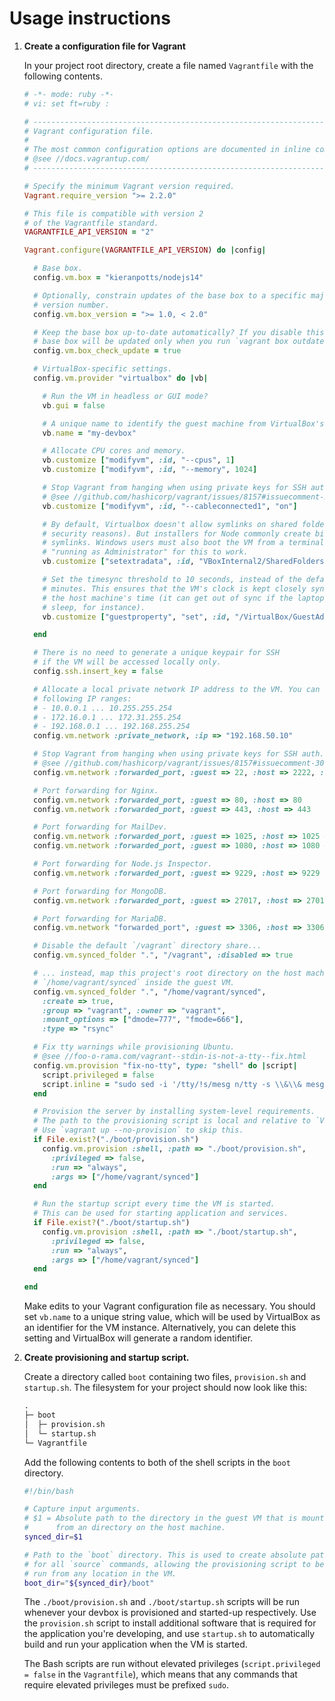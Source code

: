 # Usage instructions

1.  **Create a configuration file for Vagrant**

    In your project root directory, create a file named `Vagrantfile` with the following contents.

    ```ruby
    # -*- mode: ruby -*-
    # vi: set ft=ruby :

    # ------------------------------------------------------------------------------
    # Vagrant configuration file.
    #
    # The most common configuration options are documented in inline comments below.
    # @see //docs.vagrantup.com/
    # ------------------------------------------------------------------------------

    # Specify the minimum Vagrant version required.
    Vagrant.require_version ">= 2.2.0"

    # This file is compatible with version 2
    # of the Vagrantfile standard.
    VAGRANTFILE_API_VERSION = "2"

    Vagrant.configure(VAGRANTFILE_API_VERSION) do |config|

      # Base box.
      config.vm.box = "kieranpotts/nodejs14"

      # Optionally, constrain updates of the base box to a specific major
      # version number.
      config.vm.box_version = ">= 1.0, < 2.0"

      # Keep the base box up-to-date automatically? If you disable this, the 
      # base box will be updated only when you run `vagrant box outdated`.
      config.vm.box_check_update = true

      # VirtualBox-specific settings.
      config.vm.provider "virtualbox" do |vb|

        # Run the VM in headless or GUI mode?
        vb.gui = false

        # A unique name to identify the guest machine from VirtualBox's GUI.
        vb.name = "my-devbox"

        # Allocate CPU cores and memory.
        vb.customize ["modifyvm", :id, "--cpus", 1]
        vb.customize ["modifyvm", :id, "--memory", 1024]

        # Stop Vagrant from hanging when using private keys for SSH auth.
        # @see //github.com/hashicorp/vagrant/issues/8157#issuecomment-304492943
        vb.customize ["modifyvm", :id, "--cableconnected1", "on"]

        # By default, Virtualbox doesn't allow symlinks on shared folders (for
        # security reasons). But installers for Node commonly create bin
        # symlinks. Windows users must also boot the VM from a terminal
        # "running as Administrator" for this to work.
        vb.customize ["setextradata", :id, "VBoxInternal2/SharedFoldersEnableSymlinksCreate//v-root", "1"]

        # Set the timesync threshold to 10 seconds, instead of the default 20
        # minutes. This ensures that the VM's clock is kept closely synced with
        # the host machine's time (it can get out of sync if the laptop goes to
        # sleep, for instance).
        vb.customize ["guestproperty", "set", :id, "/VirtualBox/GuestAdd/VBoxService/--timesync-set-threshold", 10000]

      end

      # There is no need to generate a unique keypair for SSH
      # if the VM will be accessed locally only.
      config.ssh.insert_key = false

      # Allocate a local private network IP address to the VM. You can use the
      # following IP ranges:
      # - 10.0.0.1 ... 10.255.255.254
      # - 172.16.0.1 ... 172.31.255.254
      # - 192.168.0.1 ... 192.168.255.254
      config.vm.network :private_network, :ip => "192.168.50.10"

      # Stop Vagrant from hanging when using private keys for SSH auth.
      # @see //github.com/hashicorp/vagrant/issues/8157#issuecomment-301292017
      config.vm.network :forwarded_port, :guest => 22, :host => 2222, :host_ip => "127.0.0.1", :id => 'ssh'

      # Port forwarding for Nginx.
      config.vm.network :forwarded_port, :guest => 80, :host => 80
      config.vm.network :forwarded_port, :guest => 443, :host => 443

      # Port forwarding for MailDev.
      config.vm.network :forwarded_port, :guest => 1025, :host => 1025 # SMTP port to catch emails
      config.vm.network :forwarded_port, :guest => 1080, :host => 1080 # Web interface

      # Port forwarding for Node.js Inspector.
      config.vm.network :forwarded_port, :guest => 9229, :host => 9229

      # Port forwarding for MongoDB.
      config.vm.network :forwarded_port, :guest => 27017, :host => 27017

      # Port forwarding for MariaDB.
      config.vm.network "forwarded_port", :guest => 3306, :host => 3306

      # Disable the default `/vagrant` directory share...
      config.vm.synced_folder ".", "/vagrant", :disabled => true

      # ... instead, map this project's root directory on the host machine to
      # `/home/vagrant/synced` inside the guest VM.
      config.vm.synced_folder ".", "/home/vagrant/synced",
        :create => true,
        :group => "vagrant", :owner => "vagrant",
        :mount_options => ["dmode=777", "fmode=666"],
        :type => "rsync"

      # Fix tty warnings while provisioning Ubuntu.
      # @see //foo-o-rama.com/vagrant--stdin-is-not-a-tty--fix.html
      config.vm.provision "fix-no-tty", type: "shell" do |script|
        script.privileged = false
        script.inline = "sudo sed -i '/tty/!s/mesg n/tty -s \\&\\& mesg n/' /root/.profile"
      end

      # Provision the server by installing system-level requirements.
      # The path to the provisioning script is local and relative to `Vagrantfile`.
      # Use `vagrant up --no-provision` to skip this.
      if File.exist?("./boot/provision.sh")
        config.vm.provision :shell, :path => "./boot/provision.sh",
          :privileged => false,
          :run => "always",
          :args => ["/home/vagrant/synced"]
      end

      # Run the startup script every time the VM is started.
      # This can be used for starting application and services.
      if File.exist?("./boot/startup.sh")
        config.vm.provision :shell, :path => "./boot/startup.sh",
          :privileged => false,
          :run => "always",
          :args => ["/home/vagrant/synced"]
      end

    end
    ```

    Make edits to your Vagrant configuration file as necessary. You should set `vb.name` to a unique string value, which will be used by VirtualBox as an identifier for the VM instance. Alternatively, you can delete this setting and VirtualBox will generate a random identifier.

2.  **Create provisioning and startup script.**

    Create a directory called `boot` containing two files, `provision.sh` and `startup.sh`. The filesystem for your project should now look like this:

    ```txt
    .
    ├─ boot
    │  ├─ provision.sh
    │  └─ startup.sh
    └─ Vagrantfile
    ```

    Add the following contents to both of the shell scripts in the `boot` directory.

    ```sh
    #!/bin/bash

    # Capture input arguments.
    # $1 = Absolute path to the directory in the guest VM that is mounted
    #      from an directory on the host machine.
    synced_dir=$1

    # Path to the `boot` directory. This is used to create absolute paths
    # for all `source` commands, allowing the provisioning script to be
    # run from any location in the VM.
    boot_dir="${synced_dir}/boot"
    ```

    The `./boot/provision.sh` and `./boot/startup.sh` scripts will be run whenever your devbox is provisioned and started-up respectively. Use the `provision.sh` script to install additional software that is required for the application you're developing, and use `startup.sh` to automatically build and run your application when the VM is started.

    The Bash scripts are run without elevated privileges (`script.privileged = false` in the `Vagrantfile`), which means that any commands that require elevated privileges must be prefixed `sudo`.
